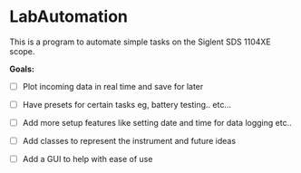 # LabAutomation
This is a program to automate simple tasks on the Siglent SDS 1104XE scope.

 **Goals:**

- [ ] Plot incoming data in real time and save for later  
- [ ] Have presets for certain tasks eg, battery testing.. etc...  
- [ ] Add more setup features like setting date and time for data logging etc..  
- [ ] Add classes to represent the instrument and future ideas  
- [ ] Add a GUI to help with ease of use  
 
